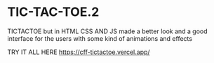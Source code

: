 # TIC-TAC-TOE.2
TICTACTOE but in HTML CSS AND JS made a better look and a good interface for the users with some kind of animations and effects


TRY IT ALL HERE
https://cff-tictactoe.vercel.app/

